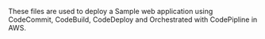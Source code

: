 These files are used to deploy a Sample web application using CodeCommit, CodeBuild, CodeDeploy and Orchestrated with CodePipline in AWS.